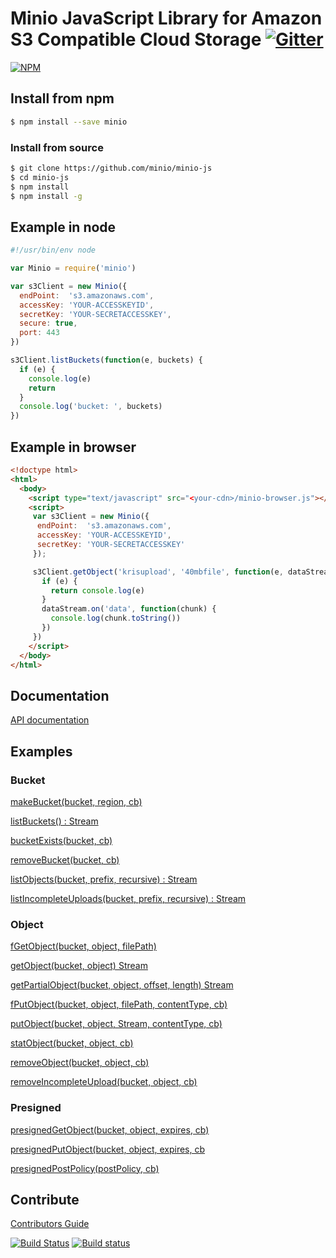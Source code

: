 # Minio JavaScript Library for Amazon S3 Compatible Cloud Storage [![Gitter](https://badges.gitter.im/Join%20Chat.svg)](https://gitter.im/minio/minio?utm_source=badge&utm_medium=badge&utm_campaign=pr-badge&utm_content=badge)

[![NPM](https://nodei.co/npm/minio.png)](https://nodei.co/npm/minio/)

## Install from npm

```sh
$ npm install --save minio
```

### Install from source

```sh
$ git clone https://github.com/minio/minio-js
$ cd minio-js
$ npm install
$ npm install -g
```

## Example in node

```js
#!/usr/bin/env node

var Minio = require('minio')

var s3Client = new Minio({
  endPoint:  's3.amazonaws.com',
  accessKey: 'YOUR-ACCESSKEYID',
  secretKey: 'YOUR-SECRETACCESSKEY',
  secure: true,
  port: 443
})

s3Client.listBuckets(function(e, buckets) {
  if (e) {
    console.log(e)
    return
  }
  console.log('bucket: ', buckets)
})

```

## Example in browser

```html
<!doctype html>
<html>
  <body>
    <script type="text/javascript" src="<your-cdn>/minio-browser.js"></script>
    <script>
     var s3Client = new Minio({
      endPoint:  's3.amazonaws.com',
      accessKey: 'YOUR-ACCESSKEYID',
      secretKey: 'YOUR-SECRETACCESSKEY'
     });

     s3Client.getObject('krisupload', '40mbfile', function(e, dataStream) {
       if (e) {
         return console.log(e)
       }
       dataStream.on('data', function(chunk) {
         console.log(chunk.toString())
       })
     })
    </script>
  </body>
</html>
```

## Documentation

[API documentation](API.md)

## Examples

### Bucket

[makeBucket(bucket, region, cb)](examples/make-bucket.js)

[listBuckets() : Stream](examples/list-buckets.js)

[bucketExists(bucket, cb)](examples/bucket-exists.js)

[removeBucket(bucket, cb)](examples/remove-bucket.js)

[listObjects(bucket, prefix, recursive) : Stream](examples/list-objects.js)

[listIncompleteUploads(bucket, prefix, recursive) : Stream](examples/list-incomplete-uploads.js)

### Object
[fGetObject(bucket, object, filePath)](examples/fget-object.js)

[getObject(bucket, object) Stream](examples/get-object.js)

[getPartialObject(bucket, object, offset, length) Stream](examples/get-partialobject.js)

[fPutObject(bucket, object, filePath, contentType, cb)](examples/put-object.js)

[putObject(bucket, object, Stream, contentType, cb)](examples/put-object.js)

[statObject(bucket, object, cb)](examples/stat-object.js)

[removeObject(bucket, object, cb)](examples/remove-object.js)

[removeIncompleteUpload(bucket, object, cb)](examples/remove-incomplete-upload.js)

### Presigned

[presignedGetObject(bucket, object, expires, cb)](examples/presigned-getobject.js)

[presignedPutObject(bucket, object, expires, cb](examples/presigned-putobject.js)

[presignedPostPolicy(postPolicy, cb)](examples/presigned-postpolicy.js)

## Contribute

[Contributors Guide](./CONTRIBUTING.md)

[![Build Status](https://travis-ci.org/minio/minio-js.svg)](https://travis-ci.org/minio/minio-js)
[![Build status](https://ci.appveyor.com/api/projects/status/402thana800k00fv?svg=true)](https://ci.appveyor.com/project/harshavardhana/minio-js)
